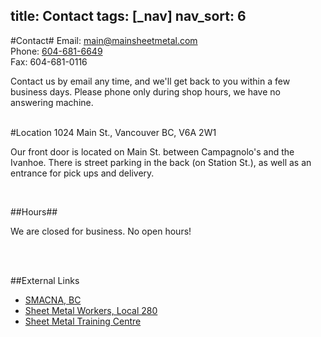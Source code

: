 title: Contact
tags: [_nav]
nav_sort: 6
---
#Contact#
Email: <a title="Mail Us" href="mailto:main@mainsheetmetal.com">main@mainsheetmetal.com </a><br>
Phone: <a title="Phone Us" href="tel://604-681-6649"> 604-681-6649 </a><br>
Fax: 604-681-0116</p>


<div class="left-align">
Contact us by email any time, and we'll get back to you within a few business days.  Please phone only during shop hours, we have no answering machine.<br>
</div><br>


#Location
1024 Main St., Vancouver BC, V6A 2W1

<div class="left-align">
<p> Our front door is located on Main St. between Campagnolo's and the Ivanhoe.  There is street parking in the back (on Station St.), as well as an entrance for pick ups and delivery. </p>
</div>

<div id="map-canvas" ></div> <br>

##Hours##

We are closed for business. No open hours!

 <br>



 <br>

##External Links
<ul class="otherlinks clearfix">
    <li><a href="http://smacna-bc.org/" rel="external">SMACNA, BC</a></li>
    <li><a href="http://www.smw280.org/" rel="external">Sheet Metal Workers, Local 280</a></li>
    <li><a href="http://www.smwtcs.ca/" rel="external">Sheet Metal Training Centre</a></li>
</ul>



<script type="text/javascript" src="https://maps.googleapis.com/maps/api/js?key=AIzaSyAI67ebnfKIpFgH-CM4LFLlEsOxm3dzOI0&sensor=true"></script>
<script type="text/javascript">
      function initialize() {
        var mapOptions = {
          center: new google.maps.LatLng(49.275265,-123.099747),
          zoom: 15,
          mapTypeId: google.maps.MapTypeId.ROADMAP,
          streetViewControl: false
        };
        var map = new google.maps.Map(document.getElementById("map-canvas"),
            mapOptions);
		var marker=new google.maps.Marker({
		  position:new google.maps.LatLng(49.275265,-123.099747),
		  title:"Main Sheet Metal Works Ltd."
		  });

		marker.setMap(map);
		// var infowindow = new google.maps.InfoWindow({
		//	 content:'Main Sheet Metal Works Ltd.'
		// });
		// infowindow.open(map, marker);
      }
      google.maps.event.addDomListener(window, 'load', initialize);
</script>